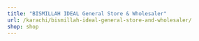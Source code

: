 ```yaml
---
title: "BISMILLAH IDEAL General Store & Wholesaler"
url: /karachi/bismillah-ideal-general-store-and-wholesaler/
shop: shop
---
```

